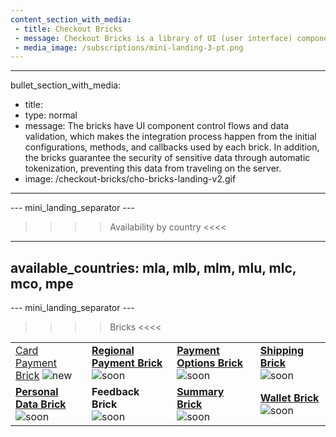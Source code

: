 ```yaml
---
content_section_with_media: 
 - title: Checkout Bricks
 - message: Checkout Bricks is a library of UI (user interface) components that aims to allow a client-side integration in a modular way through configurable, secure structures and with a simplified and unified integration.
 - media_image: /subscriptions/mini-landing-3-pt.png
---
```


---
bullet_section_with_media: 
 - title: 
 - type: normal
 - message: The bricks have UI component control flows and data validation, which makes the integration process happen from the initial configurations, methods, and callbacks used by each brick. In addition, the bricks guarantee the security of sensitive data through automatic tokenization, preventing this data from traveling on the server.
 - image: /checkout-bricks/cho-bricks-landing-v2.gif
---

--- mini_landing_separator ---

>>>> Availability by country <<<<
---
available_countries: mla, mlb, mlm, mlu, mlc, mco, mpe
---

--- mini_landing_separator ---

>>>> Bricks <<<<

| | | | |
|---|---|---|---|
| [Card Payment Brick](/developers/en/docs/checkout-bricks/card-payment-brick) ![new](checkout-bricks/new-button__EN.png)| [**Regional Payment Brick**](/developers/en/docs/checkout-bricks/regional-payment-brick) ![soon](checkout-bricks/soon-button_EN.png)| [**Payment Options Brick**](/developers/en/docs/checkout-bricks/payment-options-brick) ![soon](checkout-bricks/soon-button_EN.png) | [**Shipping Brick**](/developers/en/docs/checkout-bricks/shipping-brick) ![soon](checkout-bricks/soon-button_EN.png) |
| [**Personal Data Brick**](/developers/en/docs/checkout-bricks/personal-data-brick) ![soon](checkout-bricks/soon-button_EN.png) | **Feedback Brick** <br> ![soon](checkout-bricks/soon-button_EN.png) | [**Summary Brick**](/developers/en/docs/checkout-bricks/summary-brick) <br> ![soon](checkout-bricks/soon-button_EN.png) | [**Wallet Brick**](/developers/en/docs/checkout-bricks/wallet-brick) <br> ![soon](checkout-bricks/soon-button_EN.png) |

<br>